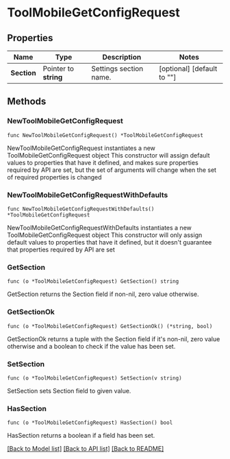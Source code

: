 # ToolMobileGetConfigRequest

## Properties

Name | Type | Description | Notes
------------ | ------------- | ------------- | -------------
**Section** | Pointer to **string** | Settings section name. | [optional] [default to ""]

## Methods

### NewToolMobileGetConfigRequest

`func NewToolMobileGetConfigRequest() *ToolMobileGetConfigRequest`

NewToolMobileGetConfigRequest instantiates a new ToolMobileGetConfigRequest object
This constructor will assign default values to properties that have it defined,
and makes sure properties required by API are set, but the set of arguments
will change when the set of required properties is changed

### NewToolMobileGetConfigRequestWithDefaults

`func NewToolMobileGetConfigRequestWithDefaults() *ToolMobileGetConfigRequest`

NewToolMobileGetConfigRequestWithDefaults instantiates a new ToolMobileGetConfigRequest object
This constructor will only assign default values to properties that have it defined,
but it doesn't guarantee that properties required by API are set

### GetSection

`func (o *ToolMobileGetConfigRequest) GetSection() string`

GetSection returns the Section field if non-nil, zero value otherwise.

### GetSectionOk

`func (o *ToolMobileGetConfigRequest) GetSectionOk() (*string, bool)`

GetSectionOk returns a tuple with the Section field if it's non-nil, zero value otherwise
and a boolean to check if the value has been set.

### SetSection

`func (o *ToolMobileGetConfigRequest) SetSection(v string)`

SetSection sets Section field to given value.

### HasSection

`func (o *ToolMobileGetConfigRequest) HasSection() bool`

HasSection returns a boolean if a field has been set.


[[Back to Model list]](../README.md#documentation-for-models) [[Back to API list]](../README.md#documentation-for-api-endpoints) [[Back to README]](../README.md)


